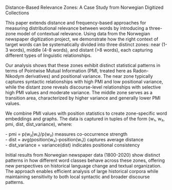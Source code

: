   
Distance-Based Relevance Zones: A Case Study from Norwegian Digitized Collections

This paper extends distance and frequency-based approaches for measuring distributional relevance between words by introducing a three-zone model of contextual relevance. Using data from the Norwegian newspaper digitization project, we demonstrate how the right context of target words can be systematically divided into three distinct zones: near (1-3 words), middle (4-8 words), and distant (\>8 words), each capturing different types of linguistic relationships.

Our analysis shows that these zones exhibit distinct statistical patterns in terms of Pointwise Mutual Information (PMI, treated here as Radon-Nikodym derivatives) and positional variance. The near zone typically captures syntactic relationships with high PMI and low positional variance, while the distant zone reveals discourse-level relationships with selective high PMI values and moderate variance. The middle zone serves as a transition area, characterized by higher variance and generally lower PMI values.

We combine PMI values with position statistics to create zone-specific word embeddings and graphs. The data is captured in tuples of the form (w₁, w₂, pmi, dist, dist\_variance), where:

\- pmi \= p(w₂|w₁)/p(w₂) measures co-occurrence strength  
\- dist \= avg(position(w₂)-position(w₁)) captures average distance  
\- dist\_variance \= variance(dist) indicates positional consistency

Initial results from Norwegian newspaper data (1800-2020) show distinct patterns in how different word classes behave across these zones, offering new perspectives on historical language change and textual organization. The approach enables efficient analysis of large historical corpora while maintaining sensitivity to both local syntactic and broader discourse patterns.

